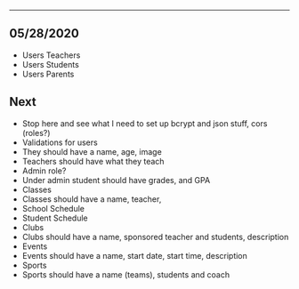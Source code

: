 --------------------------------------------------------------------------------
05/28/2020
--------------------------------------------------------------------------------
- Users Teachers
- Users Students
- Users Parents

## Next
- Stop here and see what I need to set up bcrypt and json stuff, cors
(roles?)
- Validations for users
- They should have a name, age, image
- Teachers should have what they teach
- Admin role?
- Under admin student should have grades, and GPA
- Classes
- Classes should have a name, teacher,
- School Schedule
- Student Schedule
- Clubs
- Clubs should have a name, sponsored teacher and students, description
- Events
- Events should have a name, start date, start time, description
- Sports
- Sports should have a name (teams), students and coach
